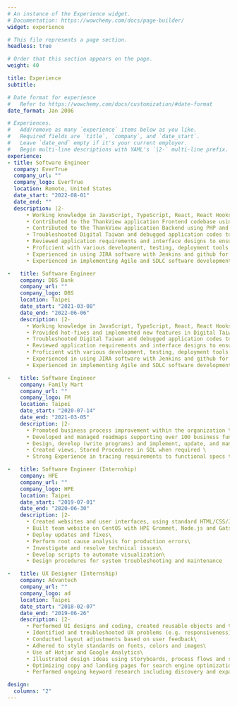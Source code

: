 ```yaml
---
# An instance of the Experience widget.
# Documentation: https://wowchemy.com/docs/page-builder/
widget: experience

# This file represents a page section.
headless: true

# Order that this section appears on the page.
weight: 40

title: Experience
subtitle:

# Date format for experience
#   Refer to https://wowchemy.com/docs/customization/#date-format
date_format: Jan 2006

# Experiences.
#   Add/remove as many `experience` items below as you like.
#   Required fields are `title`, `company`, and `date_start`.
#   Leave `date_end` empty if it's your current employer.
#   Begin multi-line descriptions with YAML's `|2-` multi-line prefix.
experience:
- title: Software Engineer
  company: EverTrue
  company_url: ""
  company_logo: EverTrue
  location: Remote, United States
  date_start: "2022-08-01"
  date_end: ""
  description: |2-
      • Working knowledge in JavaScript, TypeScript, React, React Hooks, Redux, Redux-Saga and Jest \
      • Contributed to the ThankView application Frontend codebase using ReactJS \
      • Contributed to the ThankView application Backend using PHP and Laravel \
      • Troubleshooted Digital Taiwan and debugged application codes to improve functionality \
      • Reviewed application requirements and interface designs to ensure compatibility within existing applications \
      • Proficient with various development, testing, deployment tools - Git, Jenkins, and Docker \
      • Experienced in using JIRA software with Jenkins and github for real time bug tracking and issue management \
      • Experienced in implementing Agile and SDLC software development methodologies. 

-   title: Software Engineer
    company: DBS Bank
    company_url: ""
    company_logo: DBS
    location: Taipei
    date_start: "2021-03-08"
    date_end: "2022-06-06"
    description: |2-
      • Working knowledge in JavaScript, TypeScript, React, React Hooks, Redux, Redux-Saga and Jest \
      • Provided hot-fixes and implemented new features in Digital Taiwan (DigiBank) \
      • Troubleshooted Digital Taiwan and debugged application codes to improve functionality \
      • Reviewed application requirements and interface designs to ensure compatibility within existing applications \
      • Proficient with various development, testing, deployment tools - Git, Jenkins, and Docker \
      • Experienced in using JIRA software with Jenkins and github for real time bug tracking and issue management \
      • Experienced in implementing Agile and SDLC software development methodologies.

-   title: Software Engineer
    company: Family Mart
    company_url: ""
    company_logo: FM
    location: Taipei
    date_start: "2020-07-14"
    date_end: "2021-03-05"
    description: |2-
      • Promoted business process improvement within the organization \
      • Developed and managed roadmaps supporting over 100 business functions \
      • Design, develop (write programs) and implement, update, and manage workflow implementation \
      • Created views, Stored Procedures in SQL when required \
      • Strong Experience in tracing requirements to functional specs to test scenarios and test scripts

-   title: Software Engineer (Internship)
    company: HPE
    company_url: ""
    company_logo: HPE
    location: Taipei
    date_start: "2019-07-01"
    date_end: "2020-06-30"
    description: |2-
      • Created websites and user interfaces, using standard HTML/CSS/JS practices, while incorporating data from back-end databases and services.\
      • Built team website on CentOS with HPE Grommet, Node.js and Gatsby to handle high concurrency and blocked out unnecessary requests to the backend server.\
      • Deploy updates and fixes\
      • Perform root cause analysis for production errors\
      • Investigate and resolve technical issues\
      • Develop scripts to automate visualization\
      • Design procedures for system troubleshooting and maintenance

-   title: UX Designer (Internship)
    company: Advantech
    company_url: ""
    company_logo: ad
    location: Taipei
    date_start: "2018-02-07"
    date_end: "2019-06-26"
    description: |2-
      • Performed UI designs and coding, created reusable objects and templates, wireframes for web pages and email templates; manage maintenance, updates, expansions, and scaling of each design\
      • Identified and troubleshooted UX problems (e.g. responsiveness)\
      • Conducted layout adjustments based on user feedback\
      • Adhered to style standards on fonts, colors and images\
      • Use of Hotjar and Google Analytics\
      • Illustrated design ideas using storyboards, process flows and sitemaps\
      • Optimizing copy and landing pages for search engine optimization\
      • Performed ongoing keyword research including discovery and expansion of keyword opportunities

design:
  columns: "2"
---
```

